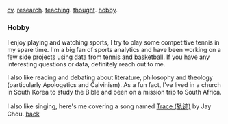 [cv](./cv.html). [research](./research.md). [teaching](./teaching.md). [thought](./thought.md). [hobby](./hobby.md).

### Hobby

I enjoy playing and watching sports, I try to play some competitive tennis in my spare time. I'm a big fan of sports analytics and have been working on a few side projects using data from [tennis](/assets/files/tennis_poster.pdf) and [basketball]((/assets/files/bball.txt)). If you have any interesting questions or data, definitely reach out to me. 

I also like reading and debating about literature, philosophy and theology (particularly Apologetics and Calvinism). As a fun fact, I've lived in a church in South Korea to study the Bible and been on a mission trip to South Africa. 

I also like singing, here's me covering a song named [Trace (轨迹)](/assets/files/179LincolnSt4.m4a) by Jay Chou.
[back](./)

